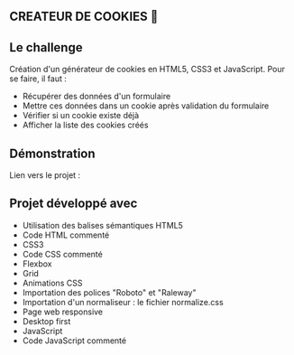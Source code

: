 ## CREATEUR DE COOKIES 🍪

## Le challenge

Création d'un générateur de cookies en HTML5, CSS3 et JavaScript. Pour se faire, il faut :

- Récupérer des données d'un formulaire
- Mettre ces données dans un cookie après validation du formulaire
- Vérifier si un cookie existe déjà
- Afficher la liste des cookies créés

## Démonstration

Lien vers le projet :

## Projet développé avec

- Utilisation des balises sémantiques HTML5
- Code HTML commenté
- CSS3
- Code CSS commenté
- Flexbox
- Grid
- Animations CSS
- Importation des polices "Roboto" et "Raleway"
- Importation d'un normaliseur : le fichier normalize.css
- Page web responsive
- Desktop first
- JavaScript
- Code JavaScript commenté
